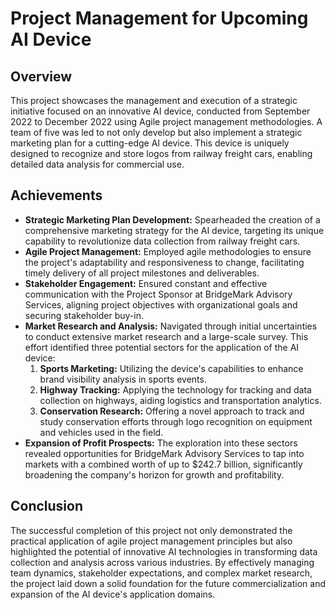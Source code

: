 # Project Management for Upcoming AI Device

## Overview
This project showcases the management and execution of a strategic initiative focused on an innovative AI device, conducted from September 2022 to December 2022 using Agile project management methodologies. A team of five was led to not only develop but also implement a strategic marketing plan for a cutting-edge AI device. This device is uniquely designed to recognize and store logos from railway freight cars, enabling detailed data analysis for commercial use.

## Achievements
- **Strategic Marketing Plan Development:** Spearheaded the creation of a comprehensive marketing strategy for the AI device, targeting its unique capability to revolutionize data collection from railway freight cars.
- **Agile Project Management:** Employed agile methodologies to ensure the project's adaptability and responsiveness to change, facilitating timely delivery of all project milestones and deliverables.
- **Stakeholder Engagement:** Ensured constant and effective communication with the Project Sponsor at BridgeMark Advisory Services, aligning project objectives with organizational goals and securing stakeholder buy-in.
- **Market Research and Analysis:** Navigated through initial uncertainties to conduct extensive market research and a large-scale survey. This effort identified three potential sectors for the application of the AI device:
  1. **Sports Marketing:** Utilizing the device's capabilities to enhance brand visibility analysis in sports events.
  2. **Highway Tracking:** Applying the technology for tracking and data collection on highways, aiding logistics and transportation analytics.
  3. **Conservation Research:** Offering a novel approach to track and study conservation efforts through logo recognition on equipment and vehicles used in the field.
- **Expansion of Profit Prospects:** The exploration into these sectors revealed opportunities for BridgeMark Advisory Services to tap into markets with a combined worth of up to $242.7 billion, significantly broadening the company's horizon for growth and profitability.

## Conclusion
The successful completion of this project not only demonstrated the practical application of agile project management principles but also highlighted the potential of innovative AI technologies in transforming data collection and analysis across various industries. By effectively managing team dynamics, stakeholder expectations, and complex market research, the project laid down a solid foundation for the future commercialization and expansion of the AI device's application domains.

